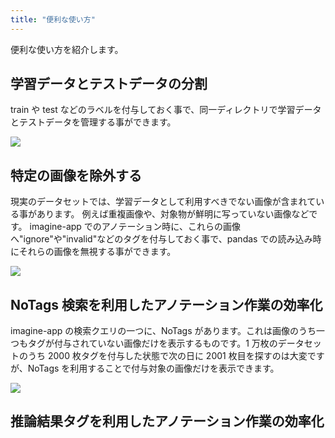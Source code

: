 ```yaml
---
title: "便利な使い方"
---
```


便利な使い方を紹介します。

## 学習データとテストデータの分割

train や test などのラベルを付与しておく事で、同一ディレクトリで学習データとテストデータを管理する事ができます。

![](https://storage.googleapis.com/zenn-user-upload/20rguudjcuvtnkjvrefuc5wrz5u3)

## 特定の画像を除外する

現実のデータセットでは、学習データとして利用すべきでない画像が含まれている事があります。
例えば重複画像や、対象物が鮮明に写っていない画像などです。
imagine-app でのアノテーション時に、これらの画像へ"ignore"や"invalid"などのタグを付与しておく事で、pandas での読み込み時にそれらの画像を無視する事ができます。

![](https://storage.googleapis.com/zenn-user-upload/eqzv1tgalwfvuld4nk15uc8d9uq7)

## NoTags 検索を利用したアノテーション作業の効率化

imagine-app の検索クエリの一つに、NoTags があります。これは画像のうち一つもタグが付与されていない画像だけを表示するものです。1 万枚のデータセットのうち 2000 枚タグを付与した状態で次の日に 2001 枚目を探すのは大変ですが、NoTags を利用することで付与対象の画像だけを表示できます。

![](https://storage.googleapis.com/zenn-user-upload/duzsyj67pv2kmjxzrrwg6jb6alz7)

## 推論結果タグを利用したアノテーション作業の効率化
